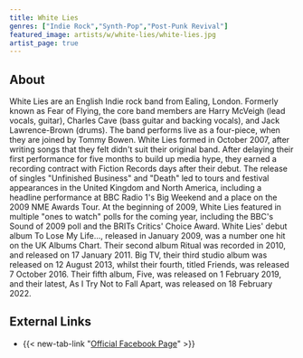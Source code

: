 ```yaml
---
title: White Lies
genres: ["Indie Rock","Synth-Pop","Post-Punk Revival"]
featured_image: artists/w/white-lies/white-lies.jpg
artist_page: true
---
```

## About

White Lies are an English Indie rock band from Ealing, London. Formerly known as Fear of Flying, the core band members are Harry McVeigh (lead vocals, guitar), Charles Cave (bass guitar and backing vocals), and Jack Lawrence-Brown (drums). The band performs live as a four-piece, when they are joined by Tommy Bowen.
White Lies formed in October 2007, after writing songs that they felt didn't suit their original band. After delaying their first performance for five months to build up media hype, they earned a recording contract with Fiction Records days after their debut. The release of singles "Unfinished Business" and "Death" led to tours and festival appearances in the United Kingdom and North America, including a headline performance at BBC Radio 1's Big Weekend and a place on the 2009 NME Awards Tour. At the beginning of 2009, White Lies featured in multiple "ones to watch" polls for the coming year, including the BBC's Sound of 2009 poll and the BRITs Critics' Choice Award.
White Lies' debut album To Lose My Life..., released in January 2009, was a number one hit on the UK Albums Chart. Their second album Ritual was recorded in 2010, and released on 17 January 2011. Big TV, their third studio album was released on 12 August 2013, whilst their fourth, titled Friends, was released 7 October 2016. Their fifth album, Five, was released on 1 February 2019, and their latest, As I Try Not to Fall Apart, was released on 18 February 2022.



## External Links

- {{< new-tab-link "[Official Facebook Page](https://www.facebook.com/WhiteLies)" >}}

